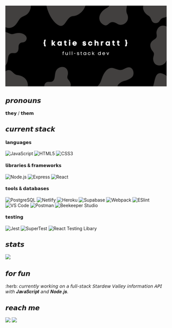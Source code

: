 ![banner](https://github.com/k-schrattenholzer/k-schrattenholzer/blob/main/banner3.png)

<h2>𝙥𝙧𝙤𝙣𝙤𝙪𝙣𝙨</h2>
<p>𝘁𝗵𝗲𝘆 / 𝘁𝗵𝗲𝗺</p>

<h2>𝙘𝙪𝙧𝙧𝙚𝙣𝙩 𝙨𝙩𝙖𝙘𝙠</h2>
<h4>𝗹𝗮𝗻𝗴𝘂𝗮𝗴𝗲𝘀</h4>

![JavaScript](https://img.shields.io/badge/-JavaScript-%23F7DF1C?style=flat-square&logo=javascript&logoColor=000000&color=%23FFCE5A)
![HTML5](https://img.shields.io/badge/-HTML5-%23E44D27?style=flat-square&logo=html5&color=ffffff)
![CSS3](https://img.shields.io/badge/-CSS3-%231572B6?style=flat-square&logo=CSS3&color=critical)

<h4>𝗹𝗶𝗯𝗿𝗮𝗿𝗶𝗲𝘀 & 𝗳𝗿𝗮𝗺𝗲𝘄𝗼𝗿𝗸𝘀</h4>

![Node.js](https://img.shields.io/badge/-Node.js-%232C3A42?style=flat-square&logo=Node.js&color=303030)
![Express](https://img.shields.io/badge/-Express-%232C3A42?style=flat-square&logo=Express)
![React](https://img.shields.io/badge/-React-%23282C34?style=flat-square&logo=react)

<h4>𝘁𝗼𝗼𝗹𝘀 & 𝗱𝗮𝘁𝗮𝗯𝗮𝘀𝗲𝘀</h4>

![PostgreSQL](https://img.shields.io/badge/-PostgreSQL-%232C3A42?style=flat-square&logo=PostgreSQL)
![Netlify](https://img.shields.io/badge/-Netlify-%2300C7B7?style=flat-square&logo=netlify&logoColor=ffffff)
![Heroku](https://img.shields.io/badge/-Heroku-%2300C7B7?style=flat-square&logo=heroku&color=6567a5)
![Supabase](https://img.shields.io/badge/-Supabase-%2300C7B7?style=flat-square&logo=Supabase&color=6567a5)
![Webpack](https://img.shields.io/badge/-Webpack-%232C3A42?style=flat-square&logo=webpack)
![ESlint](https://img.shields.io/badge/-ESLint-%234B32C3?style=flat-square&logo=eslint)
![VS Code](https://img.shields.io/badge/-VS_Code-%23007ACC?style=flat-square&logo=visual-studio-code)
![Postman](https://img.shields.io/badge/-Postman-%23007ACC?style=flat-square&logo=postman)
![Beekeeper Studio](https://img.shields.io/badge/-Beekeeper_Studio-%23007ACC?style=flat-square)

<h4>𝘁𝗲𝘀𝘁𝗶𝗻𝗴</h4>

![Jest](https://img.shields.io/badge/-Jest-%232C3A42?style=flat-square&logo=Jest)
![SuperTest](https://img.shields.io/badge/-SuperTest-%2300C7B7?style=flat-square&logo=SuperTest)
![React Testing Libary](https://img.shields.io/badge/-React_Testing_Libary-%2300C7B7?style=flat-square&logo=react-testing-library)


<h2>𝙨𝙩𝙖𝙩𝙨</h2>
<p > <img height="180em" src="https://github-readme-stats.vercel.app/api?username=k-schrattenholzer&show_icons=true&hide_border=true&&count_private=true&include_all_commits=true&&theme=calm&show_icons=true)" />
  

<h2>𝙛𝙤𝙧 𝙛𝙪𝙣</h2>
:herb: 𝘤𝘶𝘳𝘳𝘦𝘯𝘵𝘭𝘺 𝘸𝘰𝘳𝘬𝘪𝘯𝘨 𝘰𝘯 𝘢 𝘧𝘶𝘭𝘭-𝘴𝘵𝘢𝘤𝘬 𝘚𝘵𝘢𝘳𝘥𝘦𝘸 𝘝𝘢𝘭𝘭𝘦𝘺 𝘪𝘯𝘧𝘰𝘳𝘮𝘢𝘵𝘪𝘰𝘯 𝘈𝘗𝘐 𝘸𝘪𝘵𝘩 𝑱𝒂𝒗𝒂𝑺𝒄𝒓𝒊𝒑𝒕 𝘢𝘯𝘥 𝑵𝒐𝒅𝒆.𝒋𝒔.

<h2>𝙧𝙚𝙖𝙘𝙝 𝙢𝙚</h2>

[![](https://img.shields.io/badge/-%231DA1F2?-square&logo=twitter&logoColor=ffffff)](https://twitter.com/katie_schratt)
[
![](https://img.shields.io/badge/-%23181717?-square&logo=linkedin&color=0e76a8)](https://linkedin.com/in/k-schrattenholzer)
